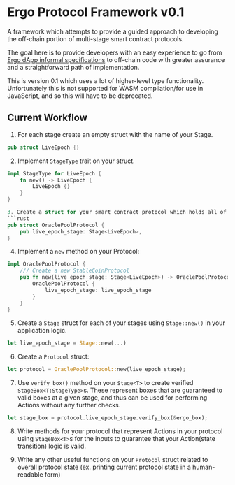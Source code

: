 # Ergo Protocol Framework v0.1

A framework which attempts to provide a guided approach to developing the off-chain portion of multi-stage smart contract protocols.

The goal here is to provide developers with an easy experience to go from [Ergo dApp informal specifications](https://github.com/ergoplatform/eips/blob/master/eip-0006.md) to off-chain code with greater assurance and a straightforward path of implementation.

This is version 0.1 which uses a lot of higher-level type functionality. Unfortunately this is not supported for WASM compilation/for use in JavaScript, and so this will have to be deprecated.

## Current Workflow
1. For each stage create an empty struct with the name of your Stage.
```rust
pub struct LiveEpoch {}
```

2. Implement `StageType` trait on your struct.
```rust
impl StageType for LiveEpoch {
    fn new() -> LiveEpoch {
        LiveEpoch {}
    }
}

3. Create a struct for your smart contract protocol which holds all of your stages as fields:
```rust
pub struct OraclePoolProtocol {
    pub live_epoch_stage: Stage<LiveEpoch>,
}
```

4. Implement a `new` method on your Protocol:
```rust
impl OraclePoolProtocol {
    /// Create a new StableCoinProtocol
    pub fn new(live_epoch_stage: Stage<LiveEpoch>) -> OraclePoolProtocol {
        OraclePoolProtocol {
            live_epoch_stage: live_epoch_stage
        }
    }
}
```

5. Create a `Stage` struct for each of your stages using `Stage::new()` in your application logic.
```rust
let live_epoch_stage = Stage::new(...)
```

6. Create a `Protocol` struct:
```rust
let protocol = OraclePoolProtocol::new(live_epoch_stage);
```

7. Use `verify_box()` method on your `Stage<T>` to create verified `StageBox<T:StageType>`s. These represent boxes that are guaranteed to valid boxes at a given stage, and thus can be used for performing Actions without any further checks.

```rust
let stage_box = protocol.live_epoch_stage.verify_box(&ergo_box);
```


8. Write methods for your protocol that represent Actions in your protocol using `StageBox<T>`s for the inputs to guarantee that your Action(state transition) logic is valid.


9. Write any other useful functions on your `Protocol` struct related to overall protocol state (ex. printing current protocol state in a human-readable form) 


